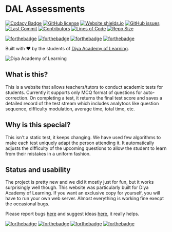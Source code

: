 # DAL Assessments

[![Codacy Badge](https://api.codacy.com/project/badge/Grade/1011a8694a714340a62f24ccde43e5aa)](https://app.codacy.com/gh/ChaitanyaPy/dal_assessments?utm_source=github.com&utm_medium=referral&utm_content=ChaitanyaPy/dal_assessments&utm_campaign=Badge_Grade)
[![GitHub license](https://img.shields.io/github/license/Naereen/StrapDown.js.svg)](https://github.com/ChaitanyaPy/dal_assessments/blob/master/LICENSE)
[![Website shields.io](https://img.shields.io/website-up-down-green-red/http/shields.io.svg)](https://diyaassessments.pythonanywhere.com)
[![GitHub issues](https://img.shields.io/github/issues/ChaitanyaPy/dal_assessments.svg)](https://github.com/ChaitanyaPy/dal_assessments/issues/)
[![Last Commit](https://img.shields.io/github/last-commit/chaitanyapy/dal_assessments?style=plastic)](https://github.com/ChaitanyaPy/dal_assessments/commits/)
[![Contributors](https://img.shields.io/github/contributors/chaitanyapy/dal_assessments?style=plastic)](https://github.com/ChaitanyaPy/dal_assessments/graphs/contributors)
[![Lines of Code](https://tokei.rs/b1/github/chaitanyapy/dal_assessments?category=code)](https://github.com/ChaitanyaPy/dal_assessments/blob/production/main.py)
[![Repo Size](https://img.shields.io/github/repo-size/chaitanyapy/dal_assessments.svg)](https://github.com/ChaitanyaPy/dal_assessments/)

[![forthebadge](https://forthebadge.com/images/badges/built-with-love.svg)](https://forthebadge.com)
[![forthebadge](https://forthebadge.com/images/badges/made-with-python.svg)](https://www.python.org)
[![forthebadge](https://forthebadge.com/images/badges/open-source.svg)](https://forthebadge.com)
[![forthebadge](https://forthebadge.com/images/badges/contains-tasty-spaghetti-code.svg)](https://forthebadge.com)

Built with :heart: by the students of [Diya Academy of Learning](https://www.diyaschool.com/).

![Diya Academy of Learning](https://diyaassessments.pythonanywhere.com/logo.png)

## What is this?
This is a website that allows teachers/tutors to conduct academic tests for students. Currently it supports only MCQ format of questions for auto-correction. On completing a test, it returns the final test score and saves a detailed record of the test stream which includes analytocs like question sequence, difficulty modulation, average time, total time, etc.

## Why is this special?
This isn't a static test, it keeps changing. We have used few algorithms to make each test uniquely adapt the person attending it. It automatically adjusts the difficulty of the upcoming questions to allow the student to learn from their mistakes in a uniform fashion.

## Status and usability
The project is pretty new and we did it mostly just for fun, but it works surprisingly well though.
This website was particularly built for Diya Academy of Learning. If you want an exclusive copy for yourself, you will have to run your own web server.
Almost everything is working fine execpt the occasional bugs.

Please report bugs [here](https://github.com/ChaitanyaPy/dal_assessments/issues/new?assignees=&labels=&template=bug_report.md) and suggest ideas [here](https://github.com/ChaitanyaPy/dal_assessments/issues/new?assignees=&labels=&template=feature_request.md), it really helps.


[![forthebadge](https://forthebadge.com/images/badges/built-by-codebabes.svg)](https://forthebadge.com)
[![forthebadge](https://forthebadge.com/images/badges/mom-made-pizza-rolls.svg)](https://forthebadge.com)
[![forthebadge](https://forthebadge.com/images/badges/check-it-out.svg)](https://forthebadge.com)
[![forthebadge](https://forthebadge.com/images/badges/powered-by-electricity.svg)](https://forthebadge.com)
